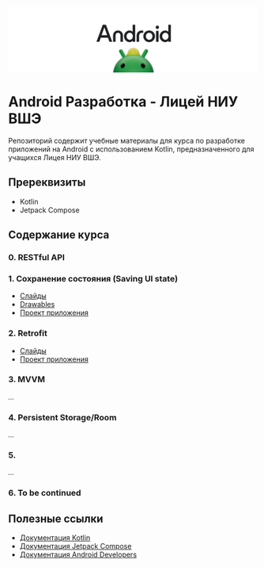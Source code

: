 <div align="center"> <img src="files/images/header.png"> </div>


# Android Разработка - Лицей НИУ ВШЭ
Репозиторий содержит учебные материалы для курса по разработке приложений на Android с использованием Kotlin, предназначенного для учащихся Лицея НИУ ВШЭ.

## Пререквизиты
- Kotlin
- Jetpack Compose

## Содержание курса

### 0. RESTful API

### 1. Сохранение состояния (Saving UI state)
- [Слайды](https://github.com/adamxrvn/hse-lyceum-android-course/blob/1ef0386fd944daef308ce502907a134389757ed5/%D0%A1%D0%BE%D1%85%D1%80%D0%B0%D0%BD%D0%B5%D0%BD%D0%B8%D0%B5%20%D1%81%D0%BE%D1%81%D1%82%D0%BE%D1%8F%D0%BD%D0%B8%D1%8F%20-%2001%20/01-Save-UI-state.pdf)
- [Drawables](https://github.com/adamxrvn/hse-lyceum-android-course/tree/1ef0386fd944daef308ce502907a134389757ed5/%D0%A1%D0%BE%D1%85%D1%80%D0%B0%D0%BD%D0%B5%D0%BD%D0%B8%D0%B5%20%D1%81%D0%BE%D1%81%D1%82%D0%BE%D1%8F%D0%BD%D0%B8%D1%8F%20-%2001%20/drawable)
- [Проект приложения](https://github.com/adamxrvn/hse-lyceum-android-course/tree/1ef0386fd944daef308ce502907a134389757ed5/%D0%A1%D0%BE%D1%85%D1%80%D0%B0%D0%BD%D0%B5%D0%BD%D0%B8%D0%B5%20%D1%81%D0%BE%D1%81%D1%82%D0%BE%D1%8F%D0%BD%D0%B8%D1%8F%20-%2001%20/Android%20App)

### 2. Retrofit
- [Слайды](https://github.com/adamxrvn/hse-lyceum-android-course/blob/fb6ef1ef4fec2804c716733b614c763e46b76fc5/02%20-%20Retrofit/Retrofit%20-%2002.pdf)
- [Проект приложения](https://github.com/adamxrvn/hse-lyceum-android-course/tree/99b487c362896580dd7ca4209c11dc3cde203622/02%20-%20Retrofit/app)

### 3. MVVM
*...*


### 4. Persistent Storage/Room
*...*

### 5. 
*...*

### 6. To be continued

## Полезные ссылки
- [Документация Kotlin](https://kotlinlang.org/docs/home.html)
- [Документация Jetpack Compose](https://developer.android.com/jetpack/compose/documentation)
- [Документация Android Developers](https://developer.android.com/docs)
